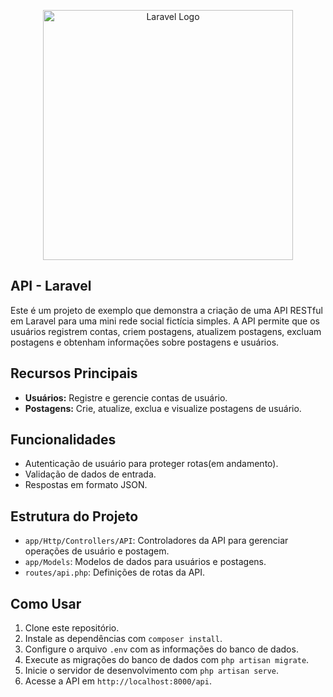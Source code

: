 <p align="center"><a href="https://laravel.com" target="_blank"><img src="https://raw.githubusercontent.com/laravel/art/master/logo-lockup/5%20SVG/2%20CMYK/1%20Full%20Color/laravel-logolockup-cmyk-red.svg" width="400" alt="Laravel Logo"></a></p>



## API - Laravel

Este é um projeto de exemplo que demonstra a criação de uma API RESTful em Laravel para uma mini rede social fictícia simples. A API permite que os usuários registrem contas, criem postagens, atualizem postagens, excluam postagens e obtenham informações sobre postagens e usuários.

## Recursos Principais

- **Usuários:** Registre e gerencie contas de usuário.
- **Postagens:** Crie, atualize, exclua e visualize postagens de usuário.

## Funcionalidades

- Autenticação de usuário para proteger rotas(em andamento).
- Validação de dados de entrada.
- Respostas em formato JSON.

## Estrutura do Projeto

- `app/Http/Controllers/API`: Controladores da API para gerenciar operações de usuário e postagem.
- `app/Models`: Modelos de dados para usuários e postagens.
- `routes/api.php`: Definições de rotas da API.

## Como Usar

1. Clone este repositório.
2. Instale as dependências com `composer install`.
3. Configure o arquivo `.env` com as informações do banco de dados.
4. Execute as migrações do banco de dados com `php artisan migrate`.
5. Inicie o servidor de desenvolvimento com `php artisan serve`.
6. Acesse a API em `http://localhost:8000/api`.
